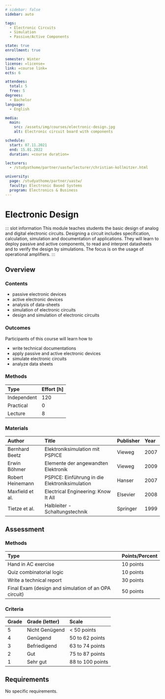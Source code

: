 ```yaml
---
# sidebar: false
sidebar: auto

tags:
  - Electronic Circuits
  - Simulation
  - Passive/Active Components

state: true
enrollment: true

semester: Winter
license: =license=
link: =course link=
ects: 6

attendees:
  total: 5
  free: 5
degrees:
  - Bachelor
language:
  - English

media:
  main:
    src: /assets/img/courses/electronic-design.jpg
    alt: Electronic circuit board with components

schedule:
  start: 07.11.2021
  end: 15.01.2022
  duration: =course duration=

lecturers:
  - /studyathome/partner/uastw/lecturer/christian-kollmitzer.html

university:
  page: /studyathome/partner/uastw/
  faculty: Electronic Based Systems
  program: Electronics & Business
---
```


# Electronic Design

::: slot information
This module teaches students the basic design of analog and digital electronic circuits.
Designing a circuit includes specification, calculation, simulation and documentation of applications.
They will learn to deploy passive and active components, to read and interpret datasheets and to verify the design by simulations.
The focus is on the usage of operational amplifiers.
:::

## Overview

### Contents

- passive electronic devices
- active electronic devices
- analysis of data-sheets
- simulation of electronic circuits
- design and simulation of electronic circuits

### Outcomes

Participants of this course will learn how to

- write technical documentations
- apply passive and active electronic devices
- simulate electronic circuits
- analyze data sheets

### Methods

| Type        | Effort \[h\] |
| :---------- | :----------- |
| Independent | 120          |
| Practical   | 0            |
| Lecture     | 8            |

### Materials

| Author           | Title                                          | Publisher | Year |
| :--------------- | :--------------------------------------------- | :-------- | :--- |
| Bernhard Beetz   | Elektroniksimulation mit PSPICE                | Vieweg    | 2007 |
| Erwin Böhmer     | Elemente der angewandten Elektronik            | Vieweg    | 2009 |
| Robert Heinemann | PSPICE: Einführung in die Elektroniksimulation | Hanser    | 2007 |
| Maxfield et al.  | Electrical Engineering: Know It All            | Elsevier  | 2008 |
| Tietze et al.    | Halbleiter - Schaltungstechnik                 | Springer  | 1999 |

## Assessment

### Methods

| Type                                                     | Points/Percent |
| :------------------------------------------------------- | :------------- |
| Hand in AC exercise                                      | 10 points      |
| Quiz combinatorial logic                                 | 10 points      |
| Write a technical report                                 | 30 points      |
| Final Exam (design and simulation of an OPA circuit)     | 50 points      |

### Criteria

| Grade | Grade (letter) | Scale            |
| :---- | :------------- | :--------------- |
| 5     | Nicht Genügend | < 50 points      |
| 4     | Genügend       | 50 to 62 points  |
| 3     | Befriedigend   | 63 to 74 points  |
| 2     | Gut            | 75 to 87 points  |
| 1     | Sehr gut       | 88 to 100 points |

## Requirements

No specific requirements.
